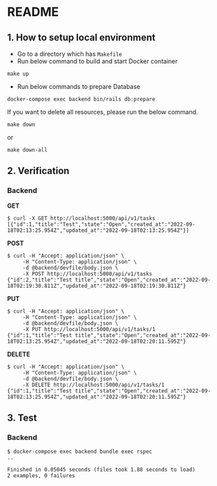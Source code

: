 # README

## 1. How to setup local environment

- Go to a directory which has `Makefile`
- Run below command to build and start Docker container
```
make up
```
- Run below commands to prepare Database

```
docker-compose exec backend bin/rails db:prepare
```

If you want to delete all resources, please run the below command.

```
make down
```

or 

```
make down-all
```


## 2. Verification

### Backend
**GET**

```
$ curl -X GET http://localhost:5000/api/v1/tasks
[{"id":1,"title":"Test","state":"Open","created_at":"2022-09-18T02:13:25.954Z","updated_at":"2022-09-18T02:13:25.954Z"}]
```

**POST**

```
$ curl -H "Accept: application/json" \
     -H "Content-Type: application/json" \
     -d @backend/devfile/body.json \
     -X POST http://localhost:5000/api/v1/tasks
{"id":2,"title":"Test title","state":"Open","created_at":"2022-09-18T02:19:30.811Z","updated_at":"2022-09-18T02:19:30.811Z"}
```

**PUT**

```
$ curl -H "Accept: application/json" \
     -H "Content-Type: application/json" \
     -d @backend/devfile/body.json \
     -X PUT http://localhost:5000/api/v1/tasks/1
{"id":1,"title":"Test title","state":"Open","created_at":"2022-09-18T02:13:25.954Z","updated_at":"2022-09-18T02:20:11.595Z"}
```

**DELETE**

```
$ curl -H "Accept: application/json" \
     -H "Content-Type: application/json" \
     -d @backend/devfile/body.json \
     -X DELETE http://localhost:5000/api/v1/tasks/1
{"id":1,"title":"Test title","state":"Open","created_at":"2022-09-18T02:13:25.954Z","updated_at":"2022-09-18T02:20:11.595Z"}
```

## 3. Test

### Backend

```
$ docker-compose exec backend bundle exec rspec
..

Finished in 0.05045 seconds (files took 1.88 seconds to load)
2 examples, 0 failures
```
